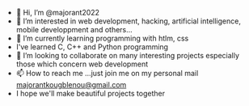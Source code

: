 - 👋 Hi, I’m @majorant2022
- 👀 I’m interested in web development, hacking, artificial intelligence, mobile developpment and others...
- 🌱 I’m currently learning programming with htlm, css
- I've learned C, C++ and Python programming
- 💞️ I’m looking to collaborate on many interesting projects especially those which concern web development
- 📫 How to reach me ...just join me on my personal mail <a href="mailto:majorantkougblenou@gmail.com">majorantkougblenou@gmail.com</a>
- I hope we'll make beautiful projects together 
<!---
majorant2022/majorant2022 is a ✨ special ✨ repository because its `README.md` (this file) appears on your GitHub profile.
You can click the Preview link to take a look at your changes.
--->
